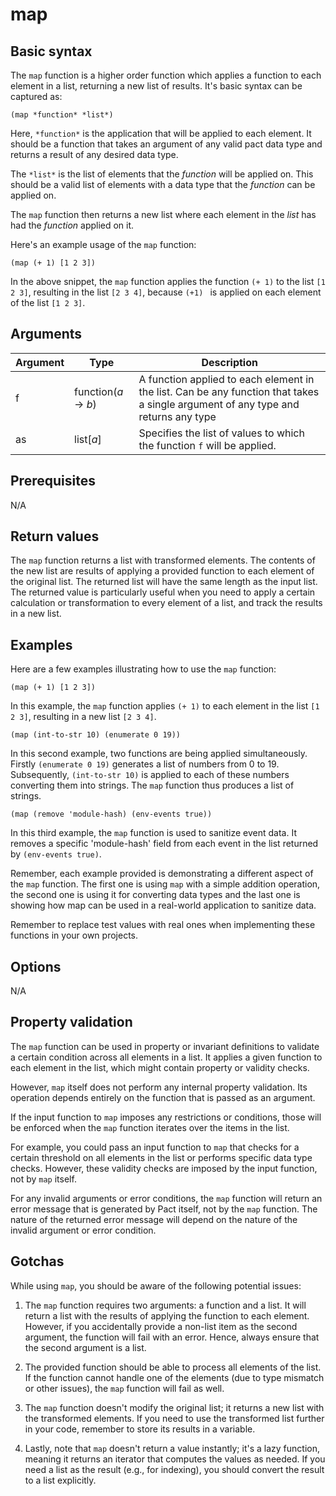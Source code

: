 # map

## Basic syntax

The `map` function is a higher order function which applies a function to each element in a list, returning a new list of results. It's basic syntax can be captured as:

```pact
(map *function* *list*)
```

Here, `*function*` is the application that will be applied to each element. It should be a function that takes an argument of any valid pact data type and returns a result of any desired data type.

The `*list*` is the list of elements that the *function* will be applied on. This should be a valid list of elements with a data type that the *function* can be applied on.

The `map` function then returns a new list where each element in the *list* has had the *function* applied on it.

Here's an example usage of the `map` function:

```pact
(map (+ 1) [1 2 3])
```

In the above snippet, the `map` function applies the function `(+ 1)` to the list `[1 2 3]`, resulting in the list `[2 3 4]`, because `(+1) ` is applied on each element of the list `[1 2 3]`.

## Arguments

| Argument | Type | Description |
| --- | --- | --- |
| f | function(*a* -> *b*) | A function applied to each element in the list. Can be any function that takes a single argument of any type and returns any type |
| as | list[*a*] | Specifies the list of values to which the function `f` will be applied.

## Prerequisites

N/A

## Return values

The `map` function returns a list with transformed elements. The contents of the new list are results of applying a provided function to each element of the original list. The returned list will have the same length as the input list. The returned value is particularly useful when you need to apply a certain calculation or transformation to every element of a list, and track the results in a new list.

## Examples

Here are a few examples illustrating how to use the `map` function:

```pact
(map (+ 1) [1 2 3])
```
In this example, the `map` function applies `(+ 1)` to each element in the list `[1 2 3]`, resulting in a new list `[2 3 4]`.

```pact
(map (int-to-str 10) (enumerate 0 19))
```
In this second example, two functions are being applied simultaneously. Firstly `(enumerate 0 19)` generates a list of numbers from 0 to 19. Subsequently, `(int-to-str 10)` is applied to each of these numbers converting them into strings. The `map` function thus produces a list of strings.

```pact
(map (remove 'module-hash) (env-events true))
```
In this third example, the `map` function is used to sanitize event data. It removes a specific 'module-hash' field from each event in the list returned by `(env-events true)`.

Remember, each example provided is demonstrating a different aspect of the `map` function. The first one is using `map` with a simple addition operation, the second one is using it for converting data types and the last one is showing how map can be used in a real-world application to sanitize data.

Remember to replace test values with real ones when implementing these functions in your own projects.

## Options

N/A

## Property validation

The `map` function can be used in property or invariant definitions to validate a certain condition across all elements in a list. It applies a given function to each element in the list, which might contain property or validity checks. 

However, `map` itself does not perform any internal property validation. Its operation depends entirely on the function that is passed as an argument.

If the input function to `map` imposes any restrictions or conditions, those will be enforced when the `map` function iterates over the items in the list.

For example, you could pass an input function to `map` that checks for a certain threshold on all elements in the list or performs specific data type checks. However, these validity checks are imposed by the input function, not by `map` itself.

For any invalid arguments or error conditions, the `map` function will return an error message that is generated by Pact itself, not by the `map` function. The nature of the returned error message will depend on the nature of the invalid argument or error condition.

## Gotchas

While using `map`, you should be aware of the following potential issues:

1. The `map` function requires two arguments: a function and a list. It will return a list with the results of applying the function to each element. However, if you accidentally provide a non-list item as the second argument, the function will fail with an error. Hence, always ensure that the second argument is a list.

2. The provided function should be able to process all elements of the list. If the function cannot handle one of the elements (due to type mismatch or other issues), the `map` function will fail as well. 

3. The `map` function doesn't modify the original list; it returns a new list with the transformed elements. If you need to use the transformed list further in your code, remember to store its results in a variable.

4. Lastly, note that `map` doesn't return a value instantly; it's a lazy function, meaning it returns an iterator that computes the values as needed. If you need a list as the result (e.g., for indexing), you should convert the result to a list explicitly.

